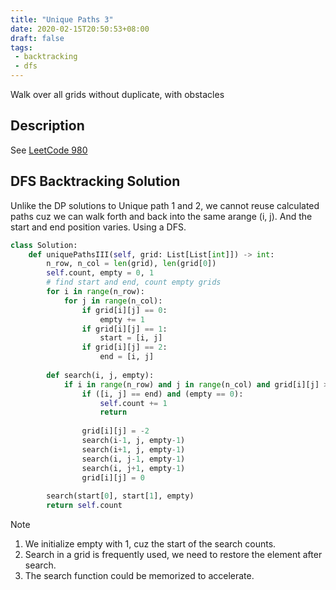 ```yaml
---
title: "Unique Paths 3"
date: 2020-02-15T20:50:53+08:00
draft: false
tags:
 - backtracking
 - dfs
---
```

Walk over all grids without duplicate, with obstacles

<!--more-->

## Description

See [LeetCode 980](https://leetcode.com/problems/unique-paths-iii/)

## DFS Backtracking Solution

Unlike the DP solutions to Unique path 1 and 2, we cannot reuse calculated paths cuz we can walk forth and back into the same arange (i, j). And the start and end position varies. Using a DFS.

```python
class Solution:
    def uniquePathsIII(self, grid: List[List[int]]) -> int:
        n_row, n_col = len(grid), len(grid[0])
        self.count, empty = 0, 1
        # find start and end, count empty grids
        for i in range(n_row):
            for j in range(n_col):
                if grid[i][j] == 0:
                    empty += 1
                if grid[i][j] == 1:
                    start = [i, j]
                if grid[i][j] == 2:
                    end = [i, j]
        
        def search(i, j, empty):
            if i in range(n_row) and j in range(n_col) and grid[i][j] >= 0:
                if ([i, j] == end) and (empty == 0):
                    self.count += 1
                    return
                
                grid[i][j] = -2
                search(i-1, j, empty-1)
                search(i+1, j, empty-1)
                search(i, j-1, empty-1)
                search(i, j+1, empty-1)
                grid[i][j] = 0
        
        search(start[0], start[1], empty)
        return self.count
```

Note
1. We initialize empty with 1, cuz the start of the search counts.
2. Search in a grid is frequently used, we need to restore the element after search.
3. The search function could be memorized to accelerate.